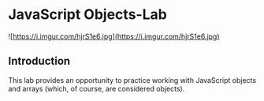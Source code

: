 # JavaScript Objects-Lab

![https://i.imgur.com/hjrS1e6.jpg](https://i.imgur.com/hjrS1e6.jpg)

## Introduction

This lab provides an opportunity to practice working with JavaScript objects and arrays (which, of course, are considered objects).
